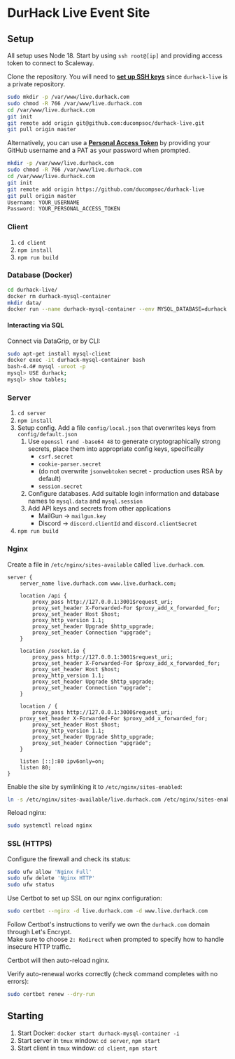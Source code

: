 # DurHack Live Event Site

## Setup

All setup uses Node 18.
Start by using `ssh root@[ip]` and providing access token to connect to Scaleway.

Clone the repository. You will need to **[set up SSH keys](https://docs.github.com/en/authentication/connecting-to-github-with-ssh/adding-a-new-ssh-key-to-your-github-account)** since `durhack-live` is a private repository.

```bash
sudo mkdir -p /var/www/live.durhack.com
sudo chmod -R 766 /var/www/live.durhack.com 
cd /var/www/live.durhack.com
git init
git remote add origin git@github.com:ducompsoc/durhack-live.git
git pull origin master
```

Alternatively, you can use a **[Personal Access Token](https://docs.github.com/en/authentication/keeping-your-account-and-data-secure/managing-your-personal-access-tokens)** by providing your GitHub username and a PAT as your password
when prompted. 

```bash 
mkdir -p /var/www/live.durhack.com
sudo chmod -R 766 /var/www/live.durhack.com 
cd /var/www/live.durhack.com
git init 
git remote add origin https://github.com/ducompsoc/durhack-live
git pull origin master
Username: YOUR_USERNAME
Password: YOUR_PERSONAL_ACCESS_TOKEN
```

### Client 

1) `cd client`
2) `npm install`
3) `npm run build`

### Database (Docker)

```bash
cd durhack-live/
docker rm durhack-mysql-container
mkdir data/
docker run --name durhack-mysql-container --env MYSQL_DATABASE=durhack --env MYSQL_ROOT_PASSWORD='strongexamplepassword' -p 3306:3306 -v /data:/var/lib/mysql -i mysql:8
```

#### Interacting via SQL

Connect via DataGrip, or by CLI:

```bash
sudo apt-get install mysql-client
docker exec -it durhack-mysql-container bash
bash-4.4# mysql -uroot -p
mysql> USE durhack;
mysql> show tables;
```

### Server

1) `cd server`
2) `npm install`
3) Setup config. Add a file `config/local.json` that overwrites keys from `config/default.json`
   1) Use `openssl rand -base64 48` to generate cryptographically strong secrets, place them into 
      appropriate config keys, specifically
      - `csrf.secret`
      - `cookie-parser.secret`
      - (do not overwrite `jsonwebtoken` secret - production uses RSA by default)
      - `session.secret`
   2) Configure databases. Add suitable login information and database names to `mysql.data` and `mysql.session`
   3) Add API keys and secrets from other applications
      - MailGun -> `mailgun.key`
      - Discord -> `discord.clientId` and `discord.clientSecret`
4) `npm run build`

### Nginx

Create a file in `/etc/nginx/sites-available` called `live.durhack.com`.

```
server {
    server_name live.durhack.com www.live.durhack.com;
    
    location /api {
        proxy_pass http://127.0.0.1:3001$request_uri;
        proxy_set_header X-Forwarded-For $proxy_add_x_forwarded_for;
        proxy_set_header Host $host;
        proxy_http_version 1.1;
        proxy_set_header Upgrade $http_upgrade;
        proxy_set_header Connection "upgrade";
    }

    location /socket.io {
        proxy_pass http://127.0.0.1:3001$request_uri;
        proxy_set_header X-Forwarded-For $proxy_add_x_forwarded_for;
        proxy_set_header Host $host;
        proxy_http_version 1.1;
        proxy_set_header Upgrade $http_upgrade;
        proxy_set_header Connection "upgrade";
    }

    location / {
        proxy_pass http://127.0.0.1:3000$request_uri;
	proxy_set_header X-Forwarded-For $proxy_add_x_forwarded_for;
        proxy_set_header Host $host;
        proxy_http_version 1.1;
        proxy_set_header Upgrade $http_upgrade;
        proxy_set_header Connection "upgrade";
    }

    listen [::]:80 ipv6only=on;
    listen 80;
}
```

Enable the site by symlinking it to `/etc/nginx/sites-enabled`:
```bash
ln -s /etc/nginx/sites-available/live.durhack.com /etc/nginx/sites-enabled/
```

Reload nginx:
```bash
sudo systemctl reload nginx
```

### SSL (HTTPS)
Configure the firewall and check its status:
```bash
sudo ufw allow 'Nginx Full'
sudo ufw delete 'Nginx HTTP'
sudo ufw status
```

Use Certbot to set up SSL on our nginx configuration:
```bash
sudo certbot --nginx -d live.durhack.com -d www.live.durhack.com
```
Follow Certbot's instructions to verify we own the `durhack.com` domain through Let's Encrypt.\
Make sure to choose `2: Redirect` when prompted to specify how to handle insecure HTTP traffic.

Certbot will then auto-reload nginx. 

Verify auto-renewal works correctly (check command completes with no errors):
```bash
sudo certbot renew --dry-run
```

## Starting 

1) Start Docker: `docker start durhack-mysql-container -i`
2) Start server in `tmux` window: `cd server`, `npm start`
3) Start client in `tmux` window: `cd client`, `npm start`
